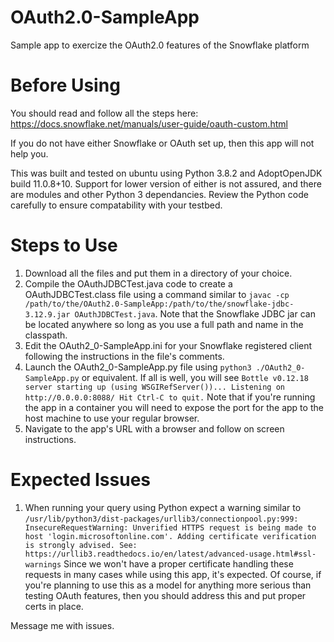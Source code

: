 # OAuth2.0-SampleApp
Sample app to exercize the OAuth2.0 features of the Snowflake platform

# Before Using
You should read and follow all the steps here: https://docs.snowflake.net/manuals/user-guide/oauth-custom.html

If you do not have either Snowflake or OAuth set up, then this app will not help you. 

This was built and tested on ubuntu using Python 3.8.2 and AdoptOpenJDK build 11.0.8+10. Support for lower version of either is not assured, and there are modules and other Python 3 dependancies. Review the Python code carefully to ensure compatability with your testbed.

# Steps to Use

1. Download all the files and put them in a directory of your choice. 
2. Compile the OAuthJDBCTest.java code to create a OAuthJDBCTest.class file using a command similar to `javac -cp /path/to/the/OAuth2.0-SampleApp:/path/to/the/snowflake-jdbc-3.12.9.jar OAuthJDBCTest.java`. Note that the Snowflake JDBC jar can be located anywhere so long as you use a full path and name in the classpath.
3. Edit the OAuth2_0-SampleApp.ini for your Snowflake registered client following the instructions in the file's comments. 
4. Launch the OAuth2_0-SampleApp.py file using `python3 ./OAuth2_0-SampleApp.py` or equivalent. If all is well, you will see `Bottle v0.12.18 server starting up (using WSGIRefServer())...
Listening on http://0.0.0.0:8088/
Hit Ctrl-C to quit.` Note that if you're running the app in a container you will need to expose the port for the app to the host machine to use your regular browser.
5. Navigate to the app's URL with a browser and follow on screen instructions. 

# Expected Issues
1. When running your query using Python expect a warning similar to `/usr/lib/python3/dist-packages/urllib3/connectionpool.py:999: InsecureRequestWarning: Unverified HTTPS request is being made to host 'login.microsoftonline.com'. Adding certificate verification is strongly advised. See: https://urllib3.readthedocs.io/en/latest/advanced-usage.html#ssl-warnings` Since we won't have a proper certificate handling these requests in many cases while using this app, it's expected. Of course, if you're planning to use this as a model for anything more serious than testing OAuth features, then you should address this and put proper certs in place. 

Message me with issues. 
